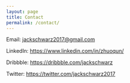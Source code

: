 ```yaml
---
layout: page
title: Contact
permalink: /contact/
---
```


<p><span>Email:</span> <a href="mailto:jackschwarz2017@gmail.com">jackschwarz2017@gmail.com</a></p>
<p><span>LinkedIn:</span> <a href="https://www.linkedin.com/in/zhuoqun/">https://www.linkedin.com/in/zhuoqun/</a></p>
<p><span>Dribbble:</span> <a href="https://dribbble.com/jackschwarz">https://dribbble.com/jackschwarz</a></p>
<p><span>Twitter:</span> <a href="https://twitter.com/jackschwarz2017">https://twitter.com/jackschwarz2017</a></p>
